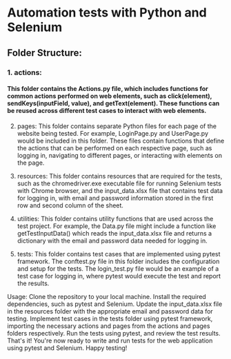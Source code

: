 # Automation tests with Python and Selenium

## Folder Structure:
### 1. actions:
#### This folder contains the Actions.py file, which includes functions for common actions performed on web elements, such as click(element), sendKeys(inputField, value), and getText(element). These functions can be reused across different test cases to interact with web elements.

2. pages:
This folder contains separate Python files for each page of the website being tested. For example, LoginPage.py and UserPage.py would be included in this folder. These files contain functions that define the actions that can be performed on each respective page, such as logging in, navigating to different pages, or interacting with elements on the page.

3. resources:
This folder contains resources that are required for the tests, such as the chromedriver.exe executable file for running Selenium tests with Chrome browser, and the input_data.xlsx file that contains test data for logging in, with email and password information stored in the first row and second column of the sheet.

4. utilities:
This folder contains utility functions that are used across the test project. For example, the Data.py file might include a function like getTestInputData() which reads the input_data.xlsx file and returns a dictionary with the email and password data needed for logging in.

5. tests:
This folder contains test cases that are implemented using pytest framework. The conftest.py file in this folder includes the configuration and setup for the tests. The login_test.py file would be an example of a test case for logging in, where pytest would execute the test and report the results.

Usage:
Clone the repository to your local machine.
Install the required dependencies, such as pytest and Selenium.
Update the input_data.xlsx file in the resources folder with the appropriate email and password data for testing.
Implement test cases in the tests folder using pytest framework, importing the necessary actions and pages from the actions and pages folders respectively.
Run the tests using pytest, and review the test results.
That's it! You're now ready to write and run tests for the web application using pytest and Selenium. Happy testing!
